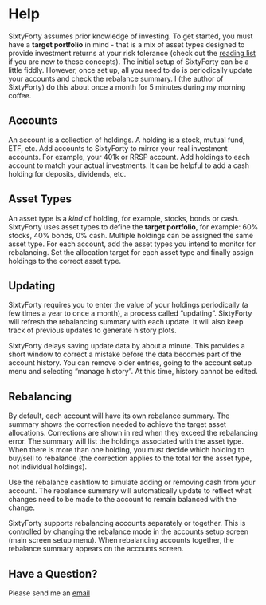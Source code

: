 # Help

SixtyForty assumes prior knowledge of investing.  To get started, you must have a **target portfolio** in mind - that is a mix of asset types designed to provide investment returns at your risk tolerance (check out the [reading list](/READING.md) if you are new to these concepts).  The initial setup of SixtyForty can be a little fiddly.  However, once set up, all you need to do is periodically update your accounts and check the rebalance summary.  I (the author of SixtyForty) do this about once a month for 5 minutes during my morning coffee.

## Accounts

An account is a collection of holdings.  A holding is a stock, mutual fund, ETF, etc.  Add accounts to SixtyForty to mirror your real investment accounts.  For example, your 401k or RRSP account.  Add holdings to each account to match your actual investments.  It can be helpful to add a cash holding for deposits, dividends, etc.

## Asset Types

An asset type is a *kind* of holding, for example, stocks, bonds or cash.  SixtyForty uses asset types to define the **target portfolio**, for example: 60% stocks, 40% bonds, 0% cash.  Multiple holdings can be assigned the same asset type.  For each account, add the asset types you intend to monitor for rebalancing.  Set the allocation target for each asset type and finally assign holdings to the correct asset type.

## Updating

SixtyForty requires you to enter the value of your holdings periodically (a few times a year to once a month), a process called “updating”.  SixtyForty will refresh the rebalancing summary with each update.  It will also keep track of previous updates to generate history plots.

SixtyForty delays saving update data by about a minute.  This provides a short window to correct a mistake before the data becomes part of the account history.  You can remove older entries, going to the account setup menu and selecting “manage history”.  At this time, history cannot be edited.

## Rebalancing

By default, each account will have its own rebalance summary.  The summary shows the correction needed to achieve the target asset allocations.  Corrections are shown in red when they exceed the rebalancing error.  The summary will list the holdings associated with the asset type.  When there is more than one holding, you must decide which holding to buy/sell to rebalance (the correction applies to the total for the asset type, not individual holdings).

Use the rebalance cashflow to simulate adding or removing cash from your account.  The rebalance summary will automatically update to reflect what changes need to be made to the account to remain balanced with the change.

SixtyForty supports rebalancing accounts separately or together.  This is controlled by changing the rebalance mode in the accounts setup screen (main screen setup menu).  When rebalancing accounts together, the rebalance summary appears on the accounts screen.

## Have a Question?

Please send me an [email](mailto:support@sixtyfortyapp.com)



